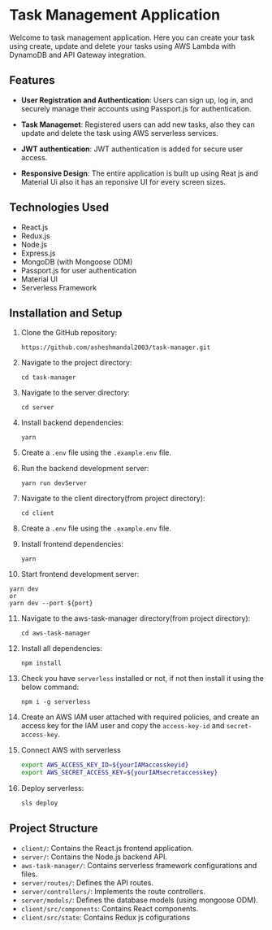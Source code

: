 # Task Management Application

Welcome to task management application. Here you can create your task using create, update and delete your tasks using AWS Lambda with DynamoDB and API Gateway integration.

## Features

- **User Registration and Authentication**: Users can sign up, log in, and securely manage their accounts using Passport.js for authentication.

- **Task Managemet**: Registered users can add new tasks, also they can update and delete the task using AWS serverless services.

- **JWT authentication**: JWT authentication is added for secure user access.

- **Responsive Design**: The entire application is built up using Reat js and Material Ui also it has an reponsive UI for every screen sizes.

## Technologies Used

- React.js
- Redux.js
- Node.js
- Express.js
- MongoDB (with Mongoose ODM)
- Passport.js for user authentication
- Material UI
- Serverless Framework

## Installation and Setup

1. Clone the GitHub repository:

   ```shell
   https://github.com/asheshmandal2003/task-manager.git
   ```

2. Navigate to the project directory:

   ```shell
   cd task-manager
   ```
3. Navigate to the server directory:

   ```shell
   cd server
   ```
4. Install backend dependencies:

   ```shell
   yarn
   ```
5. Create a `.env` file using the `.example.env` file.

6. Run the backend development server:

   ```shell
   yarn run devServer
   ```

7. Navigate to the client directory(from project directory):

   ```shell
   cd client
   ```

8. Create a `.env` file using the `.example.env` file.

9. Install frontend dependencies:

   ```shell
   yarn
   ```
10. Start frontend development server:
    
   ```shell
   yarn dev
   or 
   yarn dev --port ${port}
   ```

11. Navigate to the aws-task-manager directory(from project directory):
    ```shell
    cd aws-task-manager
    ```
12. Install all dependencies:
    ```shell
    npm install
    ```
13. Check you have `serverless` installed or not, if not then install it using the below command:
    ```shell
    npm i -g serverless
    ```
14. Create an AWS IAM user attached with required policies, and create an access key for the IAM user and copy the  `access-key-id` and `secret-access-key`.

15. Connect AWS with serverless
    ```bash
    export AWS_ACCESS_KEY_ID=${yourIAMaccesskeyid}
    export AWS_SECRET_ACCESS_KEY=${yourIAMsecretaccesskey}
    ```
16. Deploy serverless:
    ```bash
    sls deploy
    ```

## Project Structure


   - `client/`: Contains the React.js frontend application.
   - `server/`: Contains the Node.js backend API.
   - `aws-task-manager/`: Contains serverless framework configurations and files.
   - `server/routes/`: Defines the API routes.
   - `server/controllers/`: Implements the route controllers.
   - `server/models/`: Defines the database models (using mongoose ODM).
   - `client/src/components`: Contains React components.
   - `client/src/state`: Contains Redux js cofigurations

